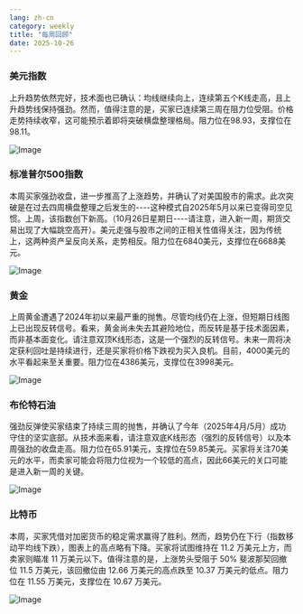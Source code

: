 ```yaml
---
lang: zh-cn
category: weekly
title: "每周回顾"
date: 2025-10-26
---
```


### 美元指数

上升趋势依然完好，技术面也已确认：均线继续向上，连续第五个K线走高，且上升趋势线保持强劲。然而，值得注意的是，买家已连续第三周在阻力位受阻。价格走势持续收窄，这可能预示着即将突破横盘整理格局。阻力位在98.93，支撑位在98.11。

![Image](https://markleighedu.github.io/img/Oct-2025/26-Oct-2025/usdindex.jpg)

### 标准普尔500指数

本周买家强劲收盘，进一步推高了上涨趋势，并确认了对美国股市的需求。此次突破是在过去四周横盘整理之后发生的----这种模式自2025年5月以来已变得司空见惯。上周，该指数创下新高。（10月26日星期日----请注意，进入新一周，期货交易出现了大幅跳空高开）。美元走强与股市之间的正相关性值得关注，因为传统上，这两种资产呈反向关系，走势相反。阻力位在6840美元，支撑位在6688美元。

![Image](https://markleighedu.github.io/img/Oct-2025/26-Oct-2025/sp500.jpg)

### 黄金

上周黄金遭遇了2024年初以来最严重的抛售。尽管均线仍在上涨，但短期日线图上已出现反转信号。看来，黄金尚未失去其避险地位，而反转是基于技术面因素，而非基本面变化。请注意双顶K线形态，这是一个强烈的反转信号。未来一周将决定获利回吐是持续进行，还是买家将价格下跌视为买入良机。目前，4000美元的水平看起来至关重要。阻力位在4386美元，支撑位在3998美元。

![Image](https://markleighedu.github.io/img/Oct-2025/26-Oct-2025/gold.jpg)

### 布伦特石油

强劲反弹使买家结束了持续三周的抛售，并确认了今年（2025年4月/5月）成功守住的坚实底部。从技术面来看，请注意双底K线形态（强烈的反转信号）以及本周强劲的收盘走高。阻力位在65.91美元，支撑位在59.85美元。买家将关注70美元的水平，而卖家可能会将阻力位视为一个较低的高点，因此66美元的关口可能是进入新一周的关键。

![Image](https://markleighedu.github.io/img/Oct-2025/26-Oct-2025/brentoil.jpg)

### 比特币

本周，买家凭借对加密货币的稳定需求赢得了胜利。然而，趋势仍在下行（指数移动平均线下跌），图表上的高点略有下降。买家将试图维持在 11.2 万美元上方，而卖家则瞄准 11 万美元以下。值得注意的是，上涨势头受阻于 50% 斐波那契回撤位 11.5 万美元，该回撤位由 12.66 万美元的高点跌至 10.37 万美元的低点。阻力位在 11.55 万美元，支撑位在 10.67 万美元。

![Image](https://markleighedu.github.io/img/Oct-2025/26-Oct-2025/bitcoin.jpg)

